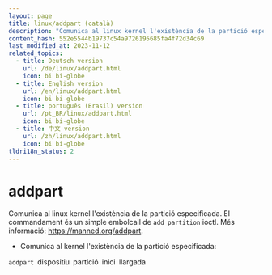 ```yaml
---
layout: page
title: linux/addpart (català)
description: "Comunica al linux kernel l'existència de la partició especificada."
content_hash: 552e5544b19737c54a9726195685fa4f72d34c69
last_modified_at: 2023-11-12
related_topics:
  - title: Deutsch version
    url: /de/linux/addpart.html
    icon: bi bi-globe
  - title: English version
    url: /en/linux/addpart.html
    icon: bi bi-globe
  - title: português (Brasil) version
    url: /pt_BR/linux/addpart.html
    icon: bi bi-globe
  - title: 中文 version
    url: /zh/linux/addpart.html
    icon: bi bi-globe
tldri18n_status: 2
---
```

# addpart

Comunica al linux kernel l'existència de la partició especificada.
El commandament és un simple embolcall de `add partition` ioctl.
Més informació: <https://manned.org/addpart>.

- Comunica al kernel l'existència de la partició especificada:

`addpart `<span class="tldr-var badge badge-pill bg-dark-lm bg-white-dm text-white-lm text-dark-dm font-weight-bold">dispositiu</span>` `<span class="tldr-var badge badge-pill bg-dark-lm bg-white-dm text-white-lm text-dark-dm font-weight-bold">partició</span>` `<span class="tldr-var badge badge-pill bg-dark-lm bg-white-dm text-white-lm text-dark-dm font-weight-bold">inici</span>` `<span class="tldr-var badge badge-pill bg-dark-lm bg-white-dm text-white-lm text-dark-dm font-weight-bold">llargada</span>
